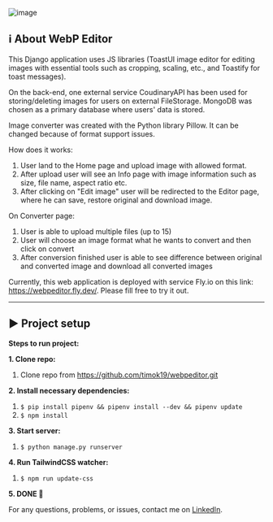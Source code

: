 ![image](https://github.com/timok19/webpeditor/assets/87667470/f1f19b1c-243a-4b57-80f7-34084145cdfb)

## ℹ️ About WebP Editor
This Django application uses JS libraries (ToastUI image editor for editing images with essential tools such as cropping, scaling, etc., and Toastify for toast messages). 

On the back-end, one external service CoudinaryAPI has been used for storing/deleting images for users on external FileStorage. MongoDB was chosen as a primary database where users' data is stored. 

Image converter was created with the Python library Pillow. It can be changed because of format support issues.

How does it works:
1) User land to the Home page and upload image with allowed format.
2) After upload user will see an Info page with image information such as size, file name, aspect ratio etc.
3) After clicking on "Edit image" user will be redirected to the Editor page, where he can save, restore original and download image.

On Converter page:
1) User is able to upload multiple files (up to 15)
2) User will choose an image format what he wants to convert and then click on convert
3) After conversion finished user is able to see difference between original and converted image and download all converted images

Currently, this web application is deployed with service Fly.io on this link: https://webpeditor.fly.dev/. Please fill free to try it out. 

---

## ▶️ Project setup

**Steps to run project:**

**1. Clone repo:**

1. Clone repo from https://github.com/timok19/webpeditor.git

**2. Install necessary dependencies:**

1. `$ pip install pipenv && pipenv install --dev && pipenv update`
2. `$ npm install`

**3. Start server:**

1. `$ python manage.py runserver`

**4. Run TailwindCSS watcher:**

1. `$ npm run update-css`

**5. DONE 🚀**

For any questions, problems, or issues, contact me on [LinkedIn](https://www.linkedin.com/in/temirkhan-amanzhanov-5b182b1b6/?locale=en_US).
